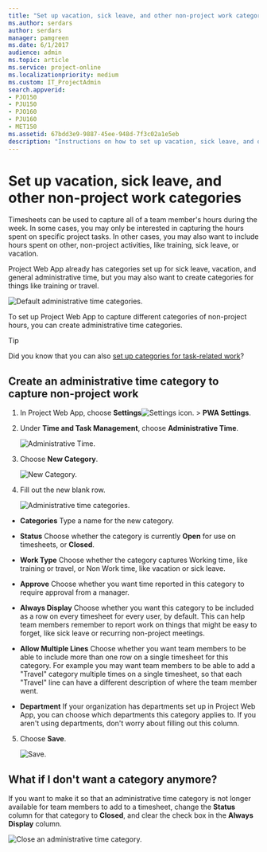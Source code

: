 ```yaml
---
title: "Set up vacation, sick leave, and other non-project work categories"
ms.author: serdars
author: serdars
manager: pamgreen
ms.date: 6/1/2017
audience: admin
ms.topic: article
ms.service: project-online
ms.localizationpriority: medium
ms.custom: IT_ProjectAdmin
search.appverid:
- PJO150
- PJU150
- PJO160
- PJU160
- MET150
ms.assetid: 67bdd3e9-9887-45ee-948d-7f3c02a1e5eb
description: "Instructions on how to set up vacation, sick leave, and other non-project work categories using Project Web App."
---
```


# Set up vacation, sick leave, and other non-project work categories

  
Timesheets can be used to capture all of a team member's hours during the week. In some cases, you may only be interested in capturing the hours spent on specific project tasks. In other cases, you may also want to include hours spent on other, non-project activities, like training, sick leave, or vacation.
  
Project Web App already has categories set up for sick leave, vacation, and general administrative time, but you may also want to create categories for things like training or travel.
  
![Default administrative time categories.](media/78185956-cf54-4d59-8a8c-151a3528e7bd.png)
  
To set up Project Web App to capture different categories of non-project hours, you can create administrative time categories. 
  
> [!TIP]
> Did you know that you can also [set up categories for task-related work](set-up-categories-for-timesheet-rows.md)? 
  
## Create an administrative time category to capture non-project work
<a name="__top"> </a>

1. In Project Web App, choose **Settings**![Settings icon.](media/22ecb306-849a-4d04-8885-fe49ec9df8ce.png) \> **PWA Settings**.
    
2. Under **Time and Task Management**, choose **Administrative Time**.
    
    ![Administrative Time.](media/4896ba27-b3e7-46d4-8ce6-f473bdefbb35.png)
  
3. Choose **New Category**.
    
    ![New Category.](media/0622104d-d8a5-4b21-8b89-85555df6f562.png)
  
4. Fill out the new blank row.
    
    ![Administrative time categories.](media/1e832472-4865-4ddb-be29-5befe21699b6.png)
  
  - **Categories** Type a name for the new category. 
    
  - **Status** Choose whether the category is currently **Open** for use on timesheets, or **Closed**.
    
  - **Work Type** Choose whether the category captures Working time, like training or travel, or Non Work time, like vacation or sick leave. 
    
  - **Approve** Choose whether you want time reported in this category to require approval from a manager. 
    
  - **Always Display** Choose whether you want this category to be included as a row on every timesheet for every user, by default. This can help team members remember to report work on things that might be easy to forget, like sick leave or recurring non-project meetings. 
    
  - **Allow Multiple Lines** Choose whether you want team members to be able to include more than one row on a single timesheet for this category. For example you may want team members to be able to add a "Travel" category multiple times on a single timesheet, so that each "Travel" line can have a different description of where the team member went. 
    
  - **Department** If your organization has departments set up in Project Web App, you can choose which departments this category applies to. If you aren't using departments, don't worry about filling out this column. 
    
5. Choose **Save**.
    
    ![Save.](media/83ba3601-24f5-4d9e-87d9-9279cdf10c93.png)
  
## What if I don't want a category anymore?
<a name="__top"> </a>

If you want to make it so that an administrative time category is not longer available for team members to add to a timesheet, change the **Status** column for that category to **Closed**, and clear the check box in the **Always Display** column. 
  
![Close an administrative time category.](media/3a5b44cd-b46f-46d6-9c39-0078d229069e.png)
  

